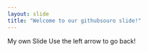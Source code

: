 ```yaml
---
layout: slide
title: "Welcome to our githubsouro slide!"
---
```

My own Slide 
Use the left arrow to go back!
